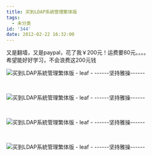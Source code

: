 ```yaml
---
title: 买到LDAP系統管理繁体版
tags:
  - 未分类
id: '344'
date: 2012-02-22 16:32:00
---
```


又是翻墙，又是paypal，花了我￥200元！运费要80元。。。。  
希望能好好学习，不会浪费这200元钱  
  

![买到LDAP系統管理繁体版 - leaf - ------坚持雅操------](http://img6.ph.126.net/yJh22_disvtBC1RNf4NjVg==/2537778390040536296.jpeg "买到LDAP系統管理繁体版 - leaf - ------坚持雅操------")

 

![买到LDAP系統管理繁体版 - leaf - ------坚持雅操------](http://img7.ph.126.net/BtJ3A3RWNes44Eap3GqVUQ==/2532993315436461197.jpeg "买到LDAP系統管理繁体版 - leaf - ------坚持雅操------")

 

![买到LDAP系統管理繁体版 - leaf - ------坚持雅操------](http://img0.ph.126.net/dvViJF_8rCqdgUShxP0avA==/2532993315436461200.jpeg "买到LDAP系統管理繁体版 - leaf - ------坚持雅操------")

 

![买到LDAP系統管理繁体版 - leaf - ------坚持雅操------](http://img7.ph.126.net/3eaw0sck461TwyTFZDpg3w==/2396759426708499587.jpeg "买到LDAP系統管理繁体版 - leaf - ------坚持雅操------")